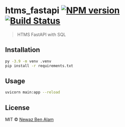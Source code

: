 # htms_fastapi [![NPM version](https://badge.fury.io/js/htms_fastapi.svg)](https://npmjs.org/package/htms_fastapi) [![Build Status](https://travis-ci.org/newazbenalam/htms_fastapi.svg?branch=master)](https://travis-ci.org/newazbenalam/htms_fastapi)

> HTMS FastAPI with SQL

## Installation

```bash
py -3.9 -m venv .venv
pip install -r requirements.txt
```

## Usage

```bash
uvicorn main:app --reload
```

## License

MIT © [Newaz Ben Alam]()
